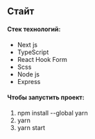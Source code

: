 ## Стайт


####  Стек технологий:
* Next js
* TypeScript
* React Hook Form
* Scss
* Node js
* Express



####  Чтобы запустить проект:
1. npm install --global yarn
2. yarn
3. yarn start

